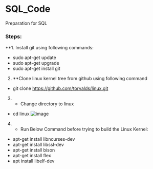 # SQL_Code
Preparation for SQL 

### Steps:
**1. Install	git	using	following	commands:
- sudo	apt-get	update
- sudo	apt-get	upgrade
- sudo	apt-get	install	git

2. **Clone linux	kernel	tree	from	github	using	following	command
- git clone	https://github.com/torvalds/linux.git

3. * Change	directory	to linux
- cd linux
![image](https://user-images.githubusercontent.com/40047632/205765171-b60f1bb9-6c82-4bbb-8047-7c372c59b7f5.png)

4. * Run Below Command before	trying	to	build	the	Linux	Kernel:
- apt-get install libncurses-dev
- apt-get install libssl-dev
- apt-get install bison
- apt-get install flex
- apt install libelf-dev
